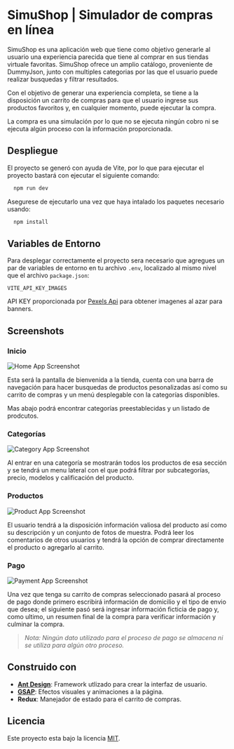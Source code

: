 
# SimuShop | Simulador de compras en línea

SimuShop es una aplicación web que tiene como objetivo generarle al usuario una experiencia parecida que tiene al comprar en sus tiendas virtuale favoritas. SimuShop ofrece un amplio catálogo, proveniente de DummyJson, junto con multiples categorias por las que el usuario puede realizar busquedas y filtrar resultados.

Con el objetivo de generar una experiencia completa, se tiene a la disposición un carrito de compras para que el usuario ingrese sus productos favoritos y, en cualquier momento, puede ejecutar la compra.

La compra es una simulación por lo que no se ejecuta ningún cobro ni se ejecuta algún proceso con la información proporcionada.

## Despliegue

El proyecto se generó con ayuda de Vite, por lo que para ejecutar el proyecto bastará con ejecutar el siguiente comando:

```bash
  npm run dev
```

Asegurese de ejecutarlo una vez que haya intalado los paquetes necesario usando: 

```bash
  npm install
```
## Variables de Entorno

Para desplegar correctamente el proyecto sera necesario que agregues un par de variables de entorno en tu archivo `.env`, localizado al mismo nivel que el archivo `package.json`:

`VITE_API_KEY_IMAGES`

API KEY proporcionada por [Pexels Api](https://www.pexels.com/api/) para obtener imagenes al azar para banners.

## Screenshots

### Inicio
![Home App Screenshot](https://github.com/LuisEduardoZV/portafolio/blob/main/src/assets/projects/MarketHome.png?raw=true)

Esta será la pantalla de bienvenida a la tienda, cuenta con una barra de navegación para hacer busquedas de productos pesonalizadas así como su carrito de compras y un menú desplegable con la categorías disponibles.

Mas abajo podrá encontrar categorías preestablecidas y un listado de prodcutos.

### Categorías

![Category App Screenshot](https://github.com/LuisEduardoZV/portafolio/blob/main/src/assets/projects/MarketCategory.png?raw=true)

Al entrar en una categoría se mostrarán todos los productos de esa sección y se tendrá un menu lateral con el que podrá filtrar por subcategorías, precio, modelos y calificación del producto.

### Productos

![Product App Screenshot](https://github.com/LuisEduardoZV/portafolio/blob/main/src/assets/projects/MarketProduct.png?raw=true)

El usuario tendrá a la disposición información valiosa del producto así como su descripción y un conjunto de fotos de muestra. Podrá leer los comentarios de otros usuarios y tendrá la opción de comprar directamente el producto o agregarlo al carrito.

### Pago

![Payment App Screenshot](https://github.com/LuisEduardoZV/portafolio/blob/main/src/assets/projects/MarketPayment.png?raw=true)

Una vez que tenga su carrito de compras seleccionado pasará al proceso de pago donde primero escribirá información de domicilio y el tipo de envio que desea; el siguiente pasó será ingresar información ficticia de pago y, como ultimo, un resumen final de la compra para verificar información y culminar la compra.

> *Nota:
> Ningún dato utilizado para el proceso de pago se almacena ni se utiliza para algún otro proceso.*
## Construido con

- **[Ant Design](https://ant.design/)**: Framework utlizado para crear la interfaz de usuario.
- **[GSAP](https://gsap.com/)**: Efectos visuales y animaciones a la página.
- **Redux**: Manejador de estado para el carrito de compras.


## Licencia

Este proyecto esta bajo la licencia [MIT](https://choosealicense.com/licenses/mit/).
